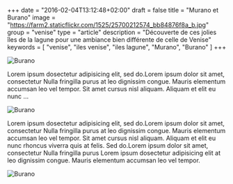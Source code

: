 +++
date = "2016-02-04T13:12:48+02:00"
draft = false
title = "Murano et Burano"
image = "https://farm2.staticflickr.com/1525/25700212574_bb84876f8a_b.jpg"
group = "venise"
type = "article"
description = "Découverte de ces jolies îles de la lagune pour une ambiance bien différente de celle de Venise"
keywords = [
	"venise",
	"iles venise",
	"iles lagune",
	"Murano",
	"Burano"
	]
+++


![Burano](https://farm2.staticflickr.com/1525/25700212574_bb84876f8a_b.jpg)

Lorem ipsum dosectetur adipisicing elit, sed do.Lorem ipsum dolor sit amet, consectetur Nulla fringilla purus at leo dignissim congue. Mauris elementum accumsan leo vel tempor. Sit amet cursus nisl aliquam. Aliquam et elit eu nunc …

![Burano](https://farm1.staticflickr.com/608/23288893722_21f5851c11_b.jpg)

Lorem ipsum dosectetur adipisicing elit, sed do.Lorem ipsum dolor sit amet, consectetur Nulla fringilla purus at leo dignissim congue. Mauris elementum accumsan leo vel tempor. Sit amet cursus nisl aliquam. Aliquam et elit eu nunc rhoncus viverra quis at felis. Sed do.Lorem ipsum dolor sit amet, consectetur Nulla fringilla purus Lorem ipsum dosectetur adipisicing elit at leo dignissim congue. Mauris elementum accumsan leo vel tempor.

![Burano](https://farm2.staticflickr.com/1469/25744816653_75fd1ab979_b.jpg)
